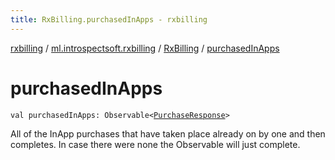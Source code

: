 ```yaml
---
title: RxBilling.purchasedInApps - rxbilling
---
```


[rxbilling](../../index.html) / [ml.introspectsoft.rxbilling](../index.html) / [RxBilling](index.html) / [purchasedInApps](./purchased-in-apps.html)

# purchasedInApps

`val purchasedInApps: Observable<`[`PurchaseResponse`](../-purchase-response/index.html)`>`

All of the InApp purchases that have taken place already on by one and then completes.
In case there were none the Observable will just complete.

